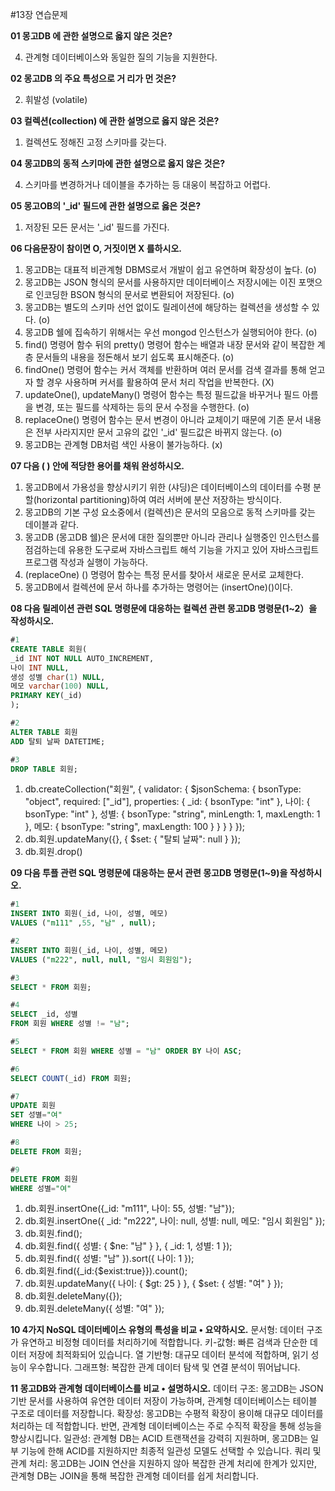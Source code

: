 #13장 연습문제

**01 몽고DB 에 관한 설명으로 옳지 않은 것은?**

4. 관계형 데이터베이스와 동일한 질의 기능을 지원한다.

**02 몽고DB 의 주요 특성으로 거 리가 먼 것은?**

2. 휘발성 (volatile)

**03 컬렉션(collection) 에 관한 설명으로 옳지 않은 것은?**

1. 컬렉션도 정해진 고정 스키마를 갖는다.

**04 몽고DB의 동적 스키마에 관한 설명으로 옳지 않은 것은?**

4. 스키마를 변경하거나 데이블을 추가하는 등 대웅이 복잡하고 어렵다.

**05 몽고OB의 '_id' 필드에 관한 설명으로 옳은 것은?**

1. 저장된 모든 문서는 '_id' 필드를 가진다.

**06 다음문장이 참이면 O, 거짓이면 X 를하시오.**

1. 몽고DB는 대표적 비관계형 DBMS로서 개발이 쉽고 유연하며 확장성이 높다. (o)
2. 몽고DB는 JSON 형식의 문서를 사용하지만 데이터베이스 저장시에는 이진 포맷으로 인코딩한 BSON 형식의 문서로 변환되어 저장된다. (o)
3. 몽고DB는 별도의 스키마 선언 없이도 릴레이션에 해당하는 컬렉션을 생성할 수 있다. (o)
4. 몽고DB 쉘에 집속하기 위해서는 우선 mongod 인스턴스가 실행되어야 한다. (o)
5. find() 명령어 함수 뒤의 pretty() 명령어 함수는 배열과 내장 문서와 같이 복잡한 계층 문서들의 내용을 정돈해서 보기 쉽도록 표시해준다. (o)
6. findOne() 명령어 함수는 커서 객체를 반환하며 여러 문서를 검색 결과를 통해 얻고자 할 경우 사용하며 커서를 활용하여 문서 처리 작업을 반복한다. (X)
7. updateOne(), updateMany() 명령어 함수는 특정 필드값을 바꾸거나 필드 아름을 변경, 또는 필드를 삭제하는 등의 문서 수정을 수행한다. (o)
8. replaceOne() 명령어 함수는 문서 변경이 아니라 교체이기 때문에 기존 문서 내용은 전부 사라지지만 문서 고유의 값인 '_id' 필드값은 바뀌지 않는다. (o)
9. 몽고DB는 관계형 DB처럼 색인 사용이 불가능하다. (x)

**07 다음 ( ) 안에 적당한 용어를 채워 완성하시오.**

1. 몽고DB에서 가용성을 향상시키기 위한 (샤딩)은 데이터베이스의 데이터를 수평 분할(horizontal partitioning)하여 여러 서버에 분산 저장하는 방식이다.
2. 몽고DB의 기본 구성 요소중에서 (컬렉션)은 문서의 모음으로 동적 스키마를 갖는 데이블과 같다.
3. 몽고DB (몽고DB 쉘)은 문서에 대한 질의뿐만 아니라 관리나 실행중인 인스턴스를 점검하는데 유용한 도구로써 자바스크립트 해석 기능을 가지고 있어 자바스크립트 프로그램 작성과 실행이 가능하다.
4. (replaceOne) () 명령어 함수는 특정 문서를 찾아서 새로운 문서로 교체한다.
5. 몽고DB에서 컬렉션에 문서 하나를 추가하는 명령어는 (insertOne)()이다.

**08 다음 릴레이션 관련 SQL 명령문에 대응하는 컬렉션 관련 몽고DB 명령문(1~2）을 작성하시오.**

```sql
#1
CREATE TABLE 회원(
_id INT NOT NULL AUTO_INCREMENT,
나이 INT NULL,
생성 성별 char(1) NULL,
메모 varchar(100) NULL,
PRIMARY KEY(_id)
);

#2
ALTER TABLE 회원
ADD 탈퇴 날짜 DATETIME;

#3
DROP TABLE 회원;
```

1. db.createCollection("회원", {
    validator: {
        $jsonSchema: {
            bsonType: "object",
            required: ["_id"],
            properties: {
                _id: { bsonType: "int" },
                나이: { bsonType: "int" },
                성별: { bsonType: "string", minLength: 1, maxLength: 1 },
                메모: { bsonType: "string", maxLength: 100 }
            }
        }
    }
});
2. db.회원.updateMany({}, { $set: { "탈퇴 날짜": null } });
3. db.회원.drop()

**09 다음 투플 관련 SQL 명령문에 대응하는 문서 관련 몽고DB 명령문(1~9)을 작성하시오.**

```sql
#1
INSERT INTO 회원(_id, 나이, 성별, 메모)
VALUES ("m111" ,55, "남" , null);

#2
INSERT INTO 회원(_id, 나이, 성별, 메모)
VALUES ("m222", null, null, "임시 회원임");

#3
SELECT * FROM 회원;

#4
SELECT _id, 성별
FROM 회원 WHERE 성별 != "남";

#5
SELECT * FROM 회원 WHERE 성별 = "남" ORDER BY 나이 ASC;

#6
SELECT COUNT(_id) FROM 회원;

#7
UPDATE 회원
SET 성별="여"
WHERE 나이 > 25;

#8
DELETE FROM 회원;

#9
DELETE FROM 회원
WHERE 성별="여"
```

1. db.회원.insertOne({_id: "m111", 나이: 55, 성별: "남"});
2. db.회원.insertOne({ _id: "m222", 나이: null, 성별: null, 메모: "임시 회원임" });
3. db.회원.find();
4. db.회원.find({ 성별: { $ne: "남" } }, { _id: 1, 성별: 1 });
5. db.회원.find({ 성별: "남" }).sort({ 나이: 1 });
6. db.회원.find({_id:{$exist:true}}).count();
7. db.회원.updateMany({ 나이: { $gt: 25 } }, { $set: { 성별: "여" } });
8. db.회원.deleteMany({});
9. db.회원.deleteMany({ 성별: "여" });

**10 4가지 NoSQL 데이터베이스 유형의 특성을 비교 • 요약하시오.**
문서형: 데이터 구조가 유연하고 비정형 데이터를 처리하기에 적합합니다.
키-값형: 빠른 검색과 단순한 데이터 저장에 최적화되어 있습니다.
열 기반형: 대규모 데이터 분석에 적합하며, 읽기 성능이 우수합니다.
그래프형: 복잡한 관계 데이터 탐색 및 연결 분석이 뛰어납니다.

**11 몽고DB와 관계형 데이터베이스를 비교 • 설명하시오.**
데이터 구조: 몽고DB는 JSON 기반 문서를 사용하여 유연한 데이터 저장이 가능하며, 관계형 데이터베이스는 테이블 구조로 데이터를 저장합니다.
확장성: 몽고DB는 수평적 확장이 용이해 대규모 데이터를 처리하는 데 적합합니다. 반면, 관계형 데이터베이스는 주로 수직적 확장을 통해 성능을 향상시킵니다.
일관성: 관계형 DB는 ACID 트랜잭션을 강력히 지원하며, 몽고DB는 일부 기능에 한해 ACID를 지원하지만 최종적 일관성 모델도 선택할 수 있습니다.
쿼리 및 관계 처리: 몽고DB는 JOIN 연산을 지원하지 않아 복잡한 관계 처리에 한계가 있지만, 관계형 DB는 JOIN을 통해 복잡한 관계형 데이터를 쉽게 처리합니다.
